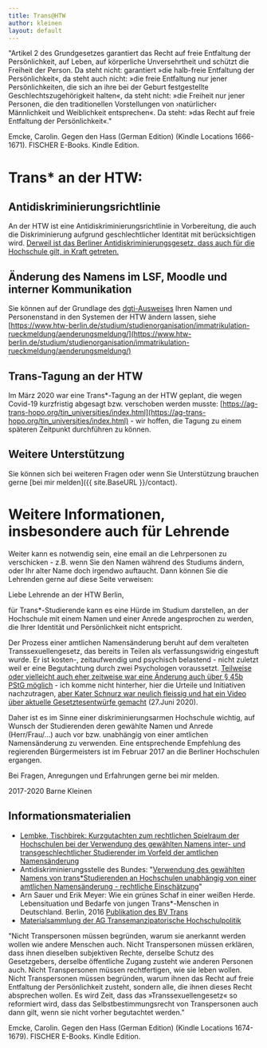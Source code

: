```yaml
---
title: Trans@HTW
author: kleinen
layout: default
---
```



"Artikel 2 des Grundgesetzes garantiert das Recht auf freie Entfaltung der Persönlichkeit, auf Leben, auf körperliche     Unversehrtheit und schützt die Freiheit der Person. Da steht nicht: garantiert »die halb-freie Entfaltung der     Persönlichkeit«, da steht auch nicht: »die freie Entfaltung nur jener Persönlichkeiten, die sich an ihre bei der Geburt
festgestellte Geschlechtszugehörigkeit halten«, da steht nicht: »die Freiheit nur jener Personen, die den traditionellen     Vorstellungen von ›natürlicher‹ Männlichkeit und Weiblichkeit entsprechen«. Da steht: »das Recht auf freie Entfaltung der     Persönlichkeit«."

Emcke, Carolin. Gegen den Hass (German Edition) (Kindle Locations 1666-1671). FISCHER E-Books. Kindle Edition.


# Trans* an der HTW:

## Antidiskriminierungsrichtlinie

An der HTW ist eine Antidiskriminierungsrichtlinie in Vorbereitung,
die auch die Diskriminierung aufgrund geschlechtlicher Identität mit berücksichtigen
wird. [Derweil ist das Berliner Antidiskriminierungsgesetz, dass auch für die Hochschule gilt,
in Kraft getreten.](https://www.berlin.de/sen/lads/recht/ladg/materialien/)

## Änderung des Namens im LSF, Moodle und interner Kommunikation

Sie können auf der Grundlage des [dgti-Ausweises](https://www.dgti.org/ergaenzungsausweis.html) Ihren Namen und Personenstand in den Systemen der HTW ändern lassen, siehe
[https://www.htw-berlin.de/studium/studienorganisation/immatrikulation-rueckmeldung/aenderungsmeldung/](https://www.htw-berlin.de/studium/studienorganisation/immatrikulation-rueckmeldung/aenderungsmeldung/)

## Trans-Tagung an der HTW

Im März 2020 war eine Trans*-Tagung an der HTW geplant, die wegen Covid-19 kurzfristig
abgesagt bzw. verschoben werden musste: [https://ag-trans-hopo.org/tin_universities/index.html](https://ag-trans-hopo.org/tin_universities/index.html) - wir hoffen, die Tagung zu einem späteren
Zeitpunkt durchführen zu können.

## Weitere Unterstützung

Sie können sich bei weiteren Fragen oder wenn Sie Unterstützung brauchen gerne [bei mir melden]({{ site.BaseURL }}/contact).

Weitere Informationen, insbesondere auch für Lehrende
=================================================================
Weiter kann es notwendig sein, eine email an die Lehrpersonen zu verschicken -
z.B. wenn Sie den Namen während des Studiums ändern, oder Ihr alter Name
doch irgendwo auftaucht. Dann können Sie die Lehrenden gerne auf diese Seite
verweisen:

Liebe Lehrende an der HTW Berlin,

für Trans*-Studierende kann es eine Hürde im Studium darstellen, an der Hochschule
mit einem Namen und einer Anrede angesprochen zu werden, die Ihrer Identität und
Persönlichkeit nicht entspricht.  

Der Prozess einer amtlichen Namensänderung beruht auf dem veralteten Transsexuellengesetz, das bereits in Teilen als verfassungswidrig eingestuft wurde. Er ist kosten-, zeitaufwendig und psychisch belastend - nicht zuletzt weil er eine Begutachtung durch zwei Psychologen voraussetzt.
[Teilweise oder vielleicht auch eher zeitweise war eine Änderung auch über § 45b PStG möglich](https://www.lsvd.de/recht/ratgeber/transgender/ratgeber-zum-transsexuellengesetz/hinweise-fuer-antragstellerinnen.html) - ich komme nicht hinterher, hier
die Urteile und Initiativen nachzutragen, [aber Kater Schnurz war neulich fleissig und hat ein Video
über aktuelle Gesetztesentwürfe gemacht](https://www.youtube.com/watch?v=tupZItJvl5U) (27.Juni 2020).

Daher ist es im Sinne einer diskriminierungsarmen Hochschule wichtig,
auf Wunsch der Studierenden deren gewählte Namen und Anrede (Herr/Frau/...) auch
vor bzw. unabhängig von einer amtlichen Namensänderung zu verwenden.
Eine entsprechende Empfehlung des regierenden Bürgermeisters ist im Februar 2017
an die Berliner Hochschulen ergangen.

Bei Fragen, Anregungen und Erfahrungen gerne bei mir melden.

2017-2020 Barne Kleinen

## Informationsmaterialien
  * [Lembke, Tischbirek: Kurzgutachten zum rechtlichen Spielraum der Hochschulen bei der Verwendung des gewählten Namens inter- und transgeschlechtlicher Studierender im Vorfeld der amtlichen Namensänderung](https://ag-trans-hopo.org/Materialsammlung/Material_Rechtliches/GutachtenTIN-Vornamen_2019-10-20_UL+AT.pdf)
  * Antidiskriminierungsstelle des Bundes: "[Verwendung des gewählten Namens von trans*Studierenden
  an Hochschulen unabhängig von einer amtlichen Namensänderung - rechtliche Einschätzung](https://www.antidiskriminierungsstelle.de/SharedDocs/Downloads/DE/Literatur_Bildung/Name_Trans_Studierende.html)"
  * Arn Sauer und Erik Meyer: Wie ein grünes Schaf in einer weißen Herde. Lebensituation und Bedarfe von jungen Trans*-Menschen in Deutschland. Berlin, 2016 [Publikation des BV Trans](https://www.bv-trans.de/portfolio-item/wie-ein-gruenes-schaf/)
  * [Materialsammlung der AG Transemanzipatorische Hochschulpolitik](https://ag-trans-hopo.org/Materialsammlung/)




"Nicht Transpersonen müssen begründen, warum sie anerkannt werden wollen wie andere Menschen auch. Nicht Transpersonen müssen erklären, dass ihnen dieselben subjektiven Rechte, derselbe Schutz des Gesetzgebers, derselbe öffentliche Zugang zusteht wie anderen Personen auch. Nicht Transpersonen müssen rechtfertigen, wie sie leben wollen. Nicht Transpersonen müssen begründen, warum ihnen das Recht auf freie Entfaltung der Persönlichkeit zusteht, sondern alle, die ihnen dieses Recht absprechen wollen. Es wird Zeit, dass das »Transsexuellengesetz« so reformiert wird, dass das Selbstbestimmungsrecht von Transpersonen auch dann gilt, wenn sie nicht vorher begutachtet werden."


Emcke, Carolin. Gegen den Hass (German Edition) (Kindle Locations 1674-1679). FISCHER E-Books. Kindle Edition.
